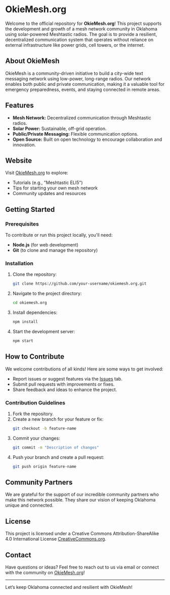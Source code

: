 # OkieMesh.org

Welcome to the official repository for **OkieMesh.org**! This project supports the development and growth of a mesh network community in Oklahoma using solar-powered Meshtastic radios. The goal is to provide a resilient, decentralized communication system that operates without reliance on external infrastructure like power grids, cell towers, or the internet.

## About OkieMesh
OkieMesh is a community-driven initiative to build a city-wide text messaging network using low-power, long-range radios. Our network enables both public and private communication, making it a valuable tool for emergency preparedness, events, and staying connected in remote areas.

## Features
- **Mesh Network:** Decentralized communication through Meshtastic radios.
- **Solar Power:** Sustainable, off-grid operation.
- **Public/Private Messaging:** Flexible communication options.
- **Open Source:** Built on open technology to encourage collaboration and innovation.

## Website
Visit [OkieMesh.org](https://www.okiemesh.org) to explore:
- Tutorials (e.g., "Meshtastic ELI5")
- Tips for starting your own mesh network
- Community updates and resources

## Getting Started
### Prerequisites
To contribute or run this project locally, you'll need:
- **Node.js** (for web development)
- **Git** (to clone and manage the repository)

### Installation
1. Clone the repository:
   ```bash
   git clone https://github.com/your-username/okiemesh.org.git
   ```
2. Navigate to the project directory:
   ```bash
   cd okiemesh.org
   ```
3. Install dependencies:
   ```bash
   npm install
   ```
4. Start the development server:
   ```bash
   npm start
   ```

## How to Contribute
We welcome contributions of all kinds! Here are some ways to get involved:
- Report issues or suggest features via the [Issues](https://github.com/your-username/okiemesh.org/issues) tab.
- Submit pull requests with improvements or fixes.
- Share feedback and ideas to enhance the project.

### Contribution Guidelines
1. Fork the repository.
2. Create a new branch for your feature or fix:
   ```bash
   git checkout -b feature-name
   ```
3. Commit your changes:
   ```bash
   git commit -m "Description of changes"
   ```
4. Push your branch and create a pull request:
   ```bash
   git push origin feature-name
   ```

## Community Partners
We are grateful for the support of our incredible community partners who make this network possible. They share our vision of keeping Oklahoma unique and connected.

## License
This project is licensed under a Creative Commons Attribution-ShareAlike 4.0 International License [CreativeCommons.org](https://creativecommons.org/licenses/by-sa/4.0/legalcode.en).

## Contact
Have questions or ideas? Feel free to reach out to us via email or connect with the community on [OkieMesh.org](https://www.okiemesh.org)!

---

Let’s keep Oklahoma connected and resilient with OkieMesh!
